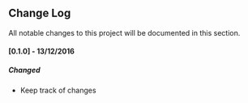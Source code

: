 ## Change Log
All notable changes to this project will be documented in this section.

#### [0.1.0] - 13/12/2016
##### Changed
- Keep track of changes

